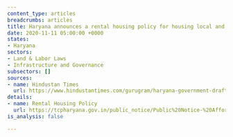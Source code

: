 ```yaml
---
content_type: articles
breadcrumbs: articles
title: Haryana announces a rental housing policy for housing local and migrant workers
date: 2020-11-11 05:00:00 +0000
states:
- Haryana
sectors:
- Land & Labor Laws
- Infrastructure and Governance
subsectors: []
sources:
- name: Hindustan Times
  url: https://www.hindustantimes.com/gurugram/haryana-government-drafts-policy-for-affordable-rental-housing-projects/story-4r1YxMbOiztuv7AoFTOPSJ.html
details:
- name: Rental Housing Policy
  url: https://tcpharyana.gov.in/public_notice/Public%20Notice-%20Affordable%20rental%20housing.pdf
is_analysis: false

---
```

